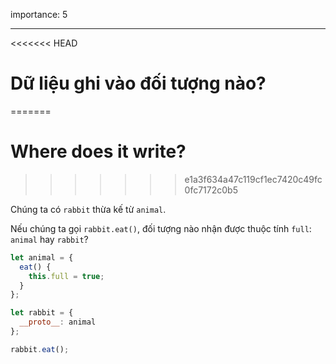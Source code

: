 importance: 5

---

<<<<<<< HEAD
# Dữ liệu ghi vào đối tượng nào?
=======
# Where does it write?
>>>>>>> e1a3f634a47c119cf1ec7420c49fc0fc7172c0b5

Chúng ta có `rabbit` thừa kế từ `animal`.

Nếu chúng ta gọi `rabbit.eat()`, đối tượng nào nhận được thuộc tính `full`: `animal` hay `rabbit`? 

```js
let animal = {
  eat() {
    this.full = true;
  }
};

let rabbit = {
  __proto__: animal
};

rabbit.eat();
```
